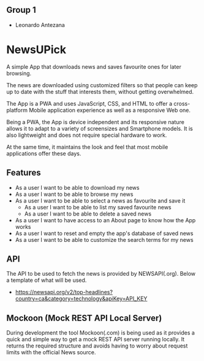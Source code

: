 ## Group 1

- Leonardo Antezana

# NewsUPick
A simple App that downloads news and saves favourite ones for later browsing.

The news are downloaded using customized filters so that people can keep up to date with the stuff that interests them, without getting overwhelmed.

The App is a PWA and uses JavaScript, CSS, and HTML to offer a cross-platform Mobile application experience as well as a responsive Web one.

Being a PWA, the App is device independent and its responsive nature allows it to adapt to a variety of screensizes and Smartphone models. It is also lightweight and does not require special hardware to work.

At the same time, it maintains the look and feel that most mobile applications offer these days.

## Features

- As a user I want to be able to download my news
- As a user I want to be able to browse my news
- As a user I want to be able to select a news as favourite and save it
    - As a user I want to be able to list my saved favourite news
    - As a user I want to be able to delete a saved news
- As a user I want to have access to an About page to know how the App works
- As a user I want to reset and empty the app's database of saved news
- As a user I want to be able to customize the search terms for my news

## API
The API to be used to fetch the news is provided by NEWSAPI(.org). Below a template of what will be used.

- https://newsapi.org/v2/top-headlines?country=ca&category=technology&apiKey=API_KEY

## Mockoon (Mock REST API Local Server)
During development the tool Mockoon(.com) is being used as it provides a quick and simple way to get a mock REST API server running locally. It returns the required structure and avoids having to worry about request limits with the official News source. 
